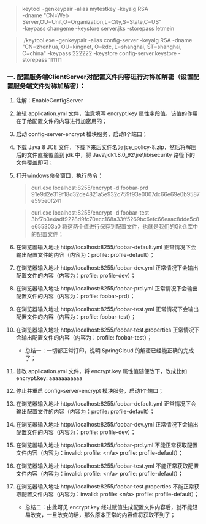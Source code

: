 > keytool -genkeypair -alias mytestkey -keyalg RSA \
  -dname "CN=Web Server,OU=Unit,O=Organization,L=City,S=State,C=US" \
  -keypass changeme -keystore server.jks -storepass letmein
  
> ./keytool.exe -genkeypair -alias config-server -keyalg RSA -dname "CN=zhenhua, OU=kingnet, O=kdc, L=shanghai, ST=shanghai, C=china" -keypass 222222 -keystore config-server.keystore -storepass 111111

### 一. 配置服务端ClientServer对配置文件内容进行对称加解密（设置配置服务端文件对称加解密）：
 1. 注解：EnableConfigServer
 2. 编辑 application.yml 文件，注意填写 encrypt.key 属性字段值，该值的作用在于给配置文件的内容进行加密用的；
 3. 启动 config-server-encrypt 模块服务，启动1个端口；
 4. 下载 Java 8 JCE 文件，下载下来后文件名为 jce_policy-8.zip，然后将解压后的文件直接覆盖到 jdk 中，将 Java\jdk1.8.0_92\jre\lib\security 路径下的文件覆盖即可；
 5. 打开windows命令窗口，执行命令：
    >curl.exe localhost:8255/encrypt -d foobar-prd
    91e9d2e319f18d32de4821a5e932c759f93e0007dc66e69e0b9587e595e0f241
    
    >curl.exe localhost:8255/encrypt -d foobar-test
    3bf7b3e4adf9228d9fc70ecc168a33ff5269bc6efc66eaac8dde5c8e655303a0
    将这两个值进行保存到配置文件，也就是我们的Git仓库中的配置文件；
 6. 在浏览器输入地址 http://localhost:8255/foobar-default.yml 正常情况下会输出配置文件的内容（内容为：profile: profile-default）；
 7. 在浏览器输入地址 http://localhost:8255/foobar-dev.yml 正常情况下会输出配置文件的内容（内容为：profile: profile-dev）；
 8. 在浏览器输入地址 http://localhost:8255/foobar-prd.yml 正常情况下会输出配置文件的内容（内容为：profile: foobar-prd）；
 9. 在浏览器输入地址 http://localhost:8255/foobar-test.yml 正常情况下会输出配置文件的内容（内容为：profile: foobar-test）；
 10. 在浏览器输入地址 http://localhost:8255/foobar-test.properties 正常情况下会输出配置文件的内容（内容为：profile: foobar-test）；
     * 总结一：一切都正常打印，说明 SpringCloud 的解密已经能正确的完成了；
 11. 修改 application.yml 文件，将 encrypt.key 属性值随便改下，改成比如 encrypt.key: aaaaaaaaaaa
 12. 停止并重启 config-server-encrypt 模块服务，启动1个端口；
 13. 在浏览器输入地址 http://localhost:8255/foobar-default.yml 正常情况下会输出配置文件的内容（内容为：profile: profile-default）；
 14. 在浏览器输入地址 http://localhost:8255/foobar-dev.yml 正常情况下会输出配置文件的内容（内容为：profile: profile-dev）；
 15. 在浏览器输入地址 http://localhost:8255/foobar-prd.yml 不能正常获取配置文件内容（内容为：invalid: profile: <n/a> profile: profile-default）；
 16. 在浏览器输入地址 http://localhost:8255/foobar-test.yml 不能正常获取配置文件内容（内容为：invalid: profile: <n/a> profile: profile-default）；
 17. 在浏览器输入地址 http://localhost:8255/foobar-test.properties 不能正常获取配置文件内容（内容为：invalid: profile: <n/a> profile: profile-default）；
     * 总结二：由此可见 encrypt.key 经过赋值生成配置文件内容后，就不能轻易改变，一旦改变的话，那么原本正常的内容值将获取不到了；  